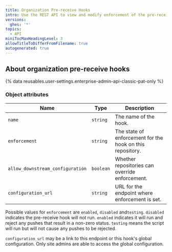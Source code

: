 ```yaml
---
title: Organization Pre-receive Hooks
intro: Use the REST API to view and modify enforcement of the pre-receive hooks that are available to an organization.
versions:
  ghes: '*'
topics:
  - API
miniTocMaxHeadingLevel: 3
allowTitleToDifferFromFilename: true
autogenerated: true
---
```


## About organization pre-receive hooks

{% data reusables.user-settings.enterprise-admin-api-classic-pat-only %}

### Object attributes

| Name                             | Type      | Description                                               |
|----------------------------------|-----------|-----------------------------------------------------------|
| `name`                           | `string`  | The name of the hook.                                     |
| `enforcement`                    | `string`  | The state of enforcement for the hook on this repository. |
| `allow_downstream_configuration` | `boolean` | Whether repositories can override enforcement.            |
| `configuration_url`              | `string`  | URL for the endpoint where enforcement is set.            |

Possible values for `enforcement` are `enabled`, `disabled` and`testing`. `disabled` indicates the pre-receive hook will not run. `enabled` indicates it will run and reject any pushes that result in a non-zero status. `testing` means the script will run but will not cause any pushes to be rejected.

`configuration_url` may be a link to this endpoint or this hook's global configuration. Only site admins are able to access the global configuration.


<!-- Content after this section is automatically generated -->
